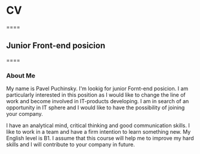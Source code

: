 # CV
====
## Junior Front-end posicion
====
### About Me
My name is Pavel Puchinsky. I'm lookig for junior Fornt-end posicion. I am particularly interested in this position as I would like to change the line of work and become involved in IT-products developing. I am in search of an opportunity in IT sphere and I would like to have the possibility of joining your company. 

I have an analytical mind, critical thinking and good communication skills. I like to work in a team and have a firm intention to learn something new. My English level is B1. I assume that this course will help me to improve my hard skills and I will contribute to your company in future.
